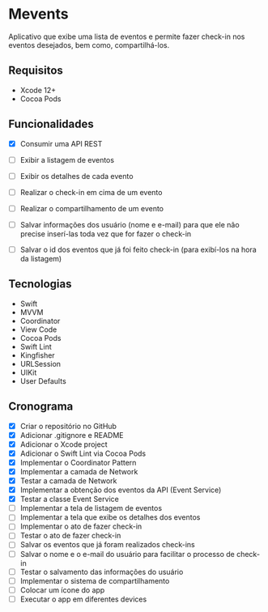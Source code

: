 #  Mevents

Aplicativo que exibe uma lista de eventos e permite fazer check-in nos eventos desejados, bem como, compartilhá-los.


## Requisitos
- Xcode 12+
- Cocoa Pods


## Funcionalidades
- [x] Consumir uma API REST
- [ ] Exibir a listagem de eventos
- [ ] Exibir os detalhes de cada evento
- [ ] Realizar o check-in em cima de um evento
- [ ] Realizar o compartilhamento de um evento
- [ ] Salvar informações dos usuário (nome e e-mail) para que ele não precise inserí-las toda vez que for fazer o check-in
- [ ] Salvar o id dos eventos que já foi feito check-in (para exibí-los na hora da listagem)


## Tecnologias
- Swift
- MVVM
- Coordinator
- View Code
- Cocoa Pods
- Swift Lint
- Kingfisher
- URLSession
- UIKit
- User Defaults


## Cronograma
- [x] Criar o repositório no GitHub
- [x] Adicionar .gitignore e README
- [x] Adicionar o Xcode project
- [x] Adicionar o Swift Lint via Cocoa Pods
- [x] Implementar o Coordinator Pattern
- [x] Implementar a camada de Network
- [x] Testar a camada de Network
- [x] Implementar a obtenção dos eventos da API (Event Service)
- [x] Testar a classe Event Service
- [ ] Implementar a tela de listagem de eventos
- [ ] Implementar a tela que exibe os detalhes dos eventos
- [ ] Implementar o ato de fazer check-in
- [ ] Testar o ato de fazer check-in
- [ ] Salvar os eventos que já foram realizados check-ins
- [ ] Salvar o nome e o e-mail do usuário para facilitar o processo de check-in
- [ ] Testar o salvamento das informações do usuário
- [ ] Implementar o sistema de compartilhamento
- [ ] Colocar um ícone do app
- [ ] Executar o app em diferentes devices
